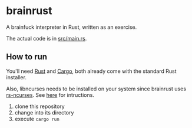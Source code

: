 # brainrust
A brainfuck interpreter in Rust, written as an exercise.

The actual code is in [src/main.rs](src/main.rs).

## How to run

You'll need [Rust](http://www.rust-lang.org) and [Cargo](http://doc.crates.io), both already come with the standard Rust installer.

Also, libncurses needs to be installed on your system since brainrust uses [rs-ncurses](https://github.com/jeaye/ncurses-rs). See [here](https://github.com/jeaye/ncurses-rs#building) for intructions.

1. clone this repository
1. change into its directory
1. execute `cargo run`
